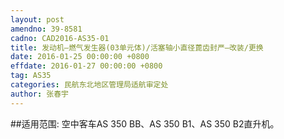 ```yaml
---
layout: post
amendno: 39-8581
cadno: CAD2016-AS35-01
title: 发动机—燃气发生器(03单元体)/活塞轴小直径蓖齿封严—改装/更换
date: 2016-01-25 00:00:00 +0800
effdate: 2016-01-27 00:00:00 +0800
tag: AS35
categories: 民航东北地区管理局适航审定处
author: 张春宇
---
```


##适用范围:
空中客车AS 350 BB、AS 350 B1、AS 350 B2直升机。

